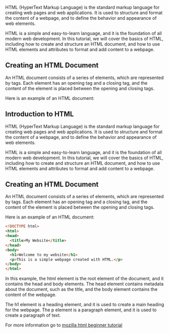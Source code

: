 HTML (HyperText Markup Language) is the standard markup language for creating web pages and web applications. 
It is used to structure and format the content of a webpage, and to define the behavior and appearance of web elements.

HTML is a simple and easy-to-learn language, and it is the foundation of all modern web development. In this tutorial, 
we will cover the basics of HTML, including how to create and structure an HTML document, and how to use HTML elements 
and attributes to format and add content to a webpage.


## Creating an HTML Document

An HTML document consists of a series of elements, which are represented by tags. Each element has an opening tag and a
closing tag, and the content of the element is placed between the opening and closing tags.

Here is an example of an HTML document:

## Introduction to HTML

HTML (HyperText Markup Language) is the standard markup language for creating web pages and web applications. It is used
to structure and format the content of a webpage, and to define the behavior and appearance of web elements.

HTML is a simple and easy-to-learn language, and it is the foundation of all modern web development. In this tutorial, 
we will cover the basics of HTML, including how to create and structure an HTML document, and how to use HTML elements 
and attributes to format and add content to a webpage.

## Creating an HTML Document

An HTML document consists of a series of elements, which are represented by tags. Each element has an opening tag and a
closing tag, and the content of the element is placed between the opening and closing tags.

Here is an example of an HTML document:

```html
<!DOCTYPE html>
<html>
<head>
  <title>My Website</title>
</head>
<body>
  <h1>Welcome to my website</h1>
  <p>This is a simple webpage created with HTML.</p>
</body>
</html>
```
In this example, the html element is the root element of the document, and it contains the head and body elements. 
The head element contains metadata about the document, such as the title, and the body element contains the content of the webpage.

The h1 element is a heading element, and it is used to create a main heading for the webpage. 
The p element is a paragraph element, and it is used to create a paragraph of text.

For more information go to [mozilla html beginner tutorial](https://developer.mozilla.org/en-US/docs/Web/HTML#beginners_tutorials)













